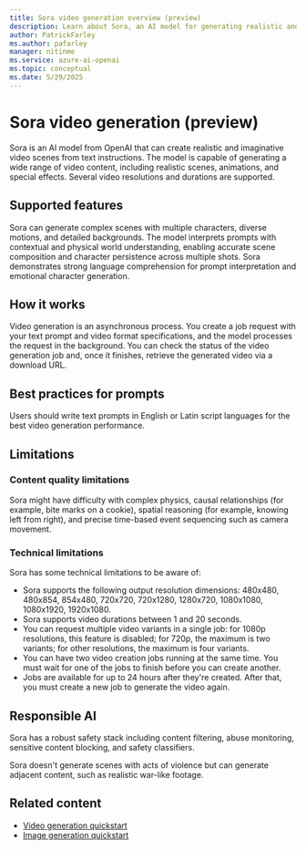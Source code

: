 ```yaml
---
title: Sora video generation overview (preview)
description: Learn about Sora, an AI model for generating realistic and imaginative video scenes from text instructions, including safety, limitations, and supported features.
author: PatrickFarley
ms.author: pafarley
manager: nitinme
ms.service: azure-ai-openai
ms.topic: conceptual
ms.date: 5/29/2025
---
```


# Sora video generation (preview)

Sora is an AI model from OpenAI that can create realistic and imaginative video scenes from text instructions. The model is capable of generating a wide range of video content, including realistic scenes, animations, and special effects. Several video resolutions and durations are supported.

## Supported features

Sora can generate complex scenes with multiple characters, diverse motions, and detailed backgrounds. The model interprets prompts with contextual and physical world understanding, enabling accurate scene composition and character persistence across multiple shots. Sora demonstrates strong language comprehension for prompt interpretation and emotional character generation. 

## How it works

Video generation is an asynchronous process. You create a job request with your text prompt and video format specifications, and the model processes the request in the background. You can check the status of the video generation job and, once it finishes, retrieve the generated video via a download URL.

## Best practices for prompts

Users should write text prompts in English or Latin script languages for the best video generation performance.  


## Limitations

### Content quality limitations

Sora might have difficulty with complex physics, causal relationships (for example, bite marks on a cookie), spatial reasoning (for example, knowing left from right), and precise time-based event sequencing such as camera movement.

### Technical limitations

Sora has some technical limitations to be aware of:

- Sora supports the following output resolution dimensions: 
480x480, 480x854, 854x480, 720x720, 720x1280, 1280x720, 1080x1080, 1080x1920, 1920x1080.
- Sora supports video durations between 1 and 20 seconds.
- You can request multiple video variants in a single job: for 1080p resolutions, this feature is disabled; for 720p, the maximum is two variants; for other resolutions, the maximum is four variants.
- You can have two video creation jobs running at the same time. You must wait for one of the jobs to finish before you can create another.
- Jobs are available for up to 24 hours after they're created. After that, you must create a new job to generate the video again.

## Responsible AI

Sora has a robust safety stack including content filtering, abuse monitoring, sensitive content blocking, and safety classifiers.

Sora doesn't generate scenes with acts of violence but can generate adjacent content, such as realistic war-like footage.

## Related content
- [Video generation quickstart](../video-generation-quickstart.md)
- [Image generation quickstart](../dall-e-quickstart.md)
